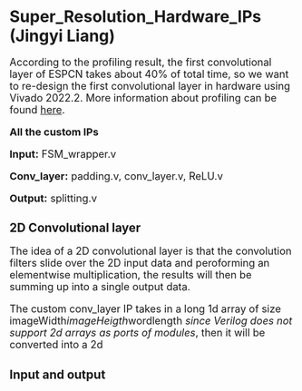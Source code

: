 # Super_Resolution_Hardware_IPs (Jingyi Liang)

<font size = 4>

According to the profiling result, the first convolutional layer of ESPCN takes about 40% of total time, so we want to re-design the first convolutional layer in hardware using Vivado 2022.2. More information about profiling can be found [here](https://github.com/Terrortorpe/FPGA-Consultancy/tree/clean/Super_Resolution_Methods). 


**All the custom IPs**
 
**Input:** FSM_wrapper.v
 
**Conv_layer:** padding.v, conv_layer.v, ReLU.v
 
**Output:** splitting.v
 

</font>


## 2D Convolutional layer

<font size = 4>
 
The idea of a 2D convolutional layer is that the convolution filters slide over the 2D input data and peroforming an elementwise multiplication, the results will then be summing up into a single output data. 

The custom conv_layer IP takes in a long 1d array of size imageWidth*imageHeigth*wordlength *since Verilog does not support 2d arrays as ports of modules*, then it will be converted into a 2d

</font>
 

## Input and output

